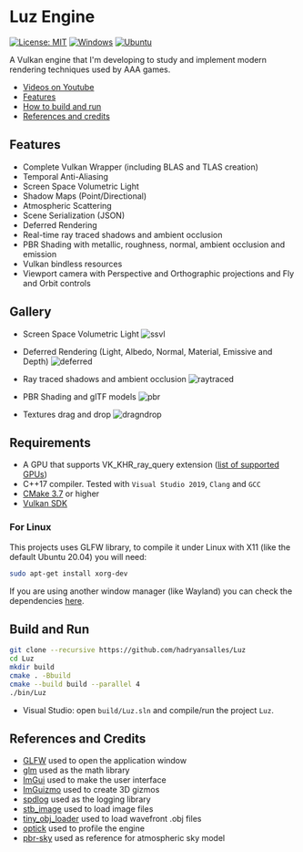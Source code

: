# Luz Engine

[![License: MIT](https://img.shields.io/badge/License-MIT-green.svg)](LICENSE)
[![Windows](https://github.com/hadryansalles/Luz/actions/workflows/Windows.yml/badge.svg)](https://github.com/hadryansalles/Luz/actions/workflows/Windows.yml)
[![Ubuntu](https://github.com/hadryansalles/Luz/actions/workflows/Ubuntu.yml/badge.svg)](https://github.com/hadryansalles/Luz/actions/workflows/Ubuntu.yml)

A Vulkan engine that I'm developing to study and implement modern rendering techniques used by AAA games.
- [Videos on Youtube](https://www.youtube.com/user/HadryanSalles/videos)
- [Features](#features)
- [How to build and run](#build)
- [References and credits](#references)

<a name="features"/>

## Features
- Complete Vulkan Wrapper (including BLAS and TLAS creation)
- Temporal Anti-Aliasing
- Screen Space Volumetric Light
- Shadow Maps (Point/Directional)
- Atmospheric Scattering
- Scene Serialization (JSON)
- Deferred Rendering
- Real-time ray traced shadows and ambient occlusion
- PBR Shading with metallic, roughness, normal, ambient occlusion and emission
- Vulkan bindless resources
- Viewport camera with Perspective and Orthographic projections and Fly and Orbit controls
  
## Gallery
- Screen Space Volumetric Light
![ssvl](https://github.com/user-attachments/assets/fcbd3fd5-881f-4640-a887-565d7190da23)

- Deferred Rendering (Light, Albedo, Normal, Material, Emissive and Depth)
![deferred](https://user-images.githubusercontent.com/37905502/154867586-7dfa15d1-faf7-4eab-8337-c578831c9044.gif)

- Ray traced shadows and ambient occlusion
![raytraced](https://user-images.githubusercontent.com/37905502/144621461-52f1ab97-ff6b-4f6f-a83a-cc6f67f5ead6.gif)

- PBR Shading and glTF models
![pbr](https://user-images.githubusercontent.com/37905502/144612584-1d752a16-c978-4f43-93d6-2e2362b2804b.gif)

- Textures drag and drop
![dragndrop](https://user-images.githubusercontent.com/37905502/144619247-737d37c1-ba67-4f9a-abf4-63e4d2f965d6.gif)

<a name="build"/>

## Requirements
- A GPU that supports VK_KHR_ray_query extension ([list of supported GPUs](https://vulkan.gpuinfo.org/listdevicescoverage.php?extension=VK_KHR_ray_query&platform=all))
- C++17 compiler. Tested with ``Visual Studio 2019``, ``Clang`` and ``GCC``
- [CMake 3.7](https://cmake.org/download/) or higher
- [Vulkan SDK](https://vulkan.lunarg.com/sdk/home)

### For Linux

This projects uses GLFW library, to compile it under Linux with X11 (like the default Ubuntu 20.04) you will need:

```sh
sudo apt-get install xorg-dev
```

If you are using another window manager (like Wayland) you can check the dependencies [here](https://www.glfw.org/docs/latest/compile.html#compile_deps).

## Build and Run
```sh
git clone --recursive https://github.com/hadryansalles/Luz
cd Luz
mkdir build
cmake . -Bbuild
cmake --build build --parallel 4
./bin/Luz
```

- Visual Studio: open ``build/Luz.sln`` and compile/run the project ``Luz``.

<a name="references"/>

## References and Credits

- [GLFW](https://github.com/glfw/glfw) used to open the application window
- [glm](https://github.com/g-truc/glm) used as the math library
- [ImGui](https://github.com/ocornut/imgui) used to make the user interface
- [ImGuizmo](https://github.com/CedricGuillemet/ImGuizmo) used to create 3D gizmos
- [spdlog](https://github.com/gabime/spdlog) used as the logging library
- [stb_image](https://github.com/nothings/stb) used to load image files
- [tiny_obj_loader](https://github.com/tinyobjloader/tinyobjloader) used to load wavefront .obj files
- [optick](https://github.com/bombomby/optick) used to profile the engine
- [pbr-sky](https://www.shadertoy.com/view/slyBDG) used as reference for atmospheric sky model

